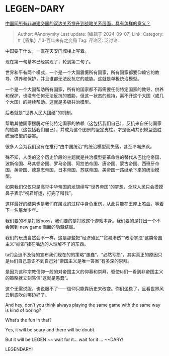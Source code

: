 # LEGEN~DARY
[中国同所有非洲建交国的双边关系提升到战略关系层面，具有怎样的意义？](https://www.zhihu.com/question/666257034/answer/3617901527)

> Author: #Anonymity
> Last update: [编辑于 2024-09-07]
> Link:
> Category: #【答集】/13-百年未有之变局 
> Tag: 
> 评论区:
> 泛讨论:

中国要干什么，一直在天安门城楼上写着。

现在第一句基本已经实现了，轮到第二句了。

世界和平有两个模式，一个是一个大国震慑所有国家，所有国家都要仰赖它的教导、供养和保护，并且谁都无法反抗它的威胁。这就是单极统治模型。

一个是一个大国帮助所有国家，所有的国家都不再需要任何特定国家的教导、供养和保护，也没有任何无法反抗的威胁，但这一状态的维持，离不开这个大国（或几个大国）的持续帮助。这就是多极共治模型。

后者就是“世界人民大团结”的机制。

帮助其他国家摆脱对任何特定国家的依赖（这包括我们自己），反抗来自任何国家的威胁（这包括我们自己），并成为这个图景的坚定支柱，才是驱动共识模型战胜统治模型的要害。

很多人会为我们没有在推行“由中国统治”的统治模型而失落，甚至冷嘲热讽。

殊不知，人类的这个历史阶段的主题就是共治模型要革命性的替代从巴比伦帝国、波斯帝国、马其顿帝国、罗马帝国、阿拉伯帝国、唐帝国、蒙古帝国、西班牙帝国、英帝国、德意志帝国、日本帝国、苏联帝国、美帝国一路继承下来的统治模型。

如果我们仅仅只是高举中华帝国的龙旗续写“世界帝国”的梦想，全球人民只会摸摸鼻子表示“祝君好运，打完了叫我”。

这样最好的结果也是我们在屠龙的过程中身负重伤，从此只能在王座上咳血，等着下一名屠龙少年。

我们要的不是打败boss，我们要的是打败这个游戏本身。我们要的是打出一个不会回到 new game 画面的隐藏结局。

我们的玩法当然会不一样，这是那些把“经济殖民”“贸易渗透”“政治掌控”这类帝国主义“妙策”挂在嘴边的人理解不了的东西。

ta们会迫不及待的宣布我们现在的的策略“愚蠢”，“必然亏损”，其实真正的原因只是ta们自己意识不到自己对“帝国主义是唯一答案”有多深的崇拜。

是因为这种宗教信仰一般的对帝国主义的仰慕和崇拜，驱使ta们一看到非帝国主义的策略就立刻笃信“这就是愚蠢”。

这个无需说服，也说服不了——信仰只能靠历史来改变。你们坐稳了，且看世界风云到底吹向哪边好了。

And hey, don’t you think always playing the same game with the same way is kind of boring?

What’s the fun in that?

Yes, it will be scary and there will be doubt.

But it will be LEGEN ~~ wait for it… wait for it … ~~DARY!

LEGENDARY!